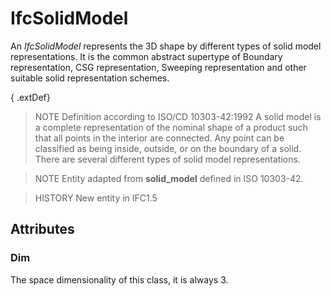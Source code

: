 # IfcSolidModel

An _IfcSolidModel_ represents the 3D shape by different types of solid model representations. It is the common abstract supertype of Boundary representation, CSG representation, Sweeping representation and other suitable solid representation schemes.<!-- end of definition -->

{ .extDef}
> NOTE Definition according to ISO/CD 10303-42:1992
> A solid model is a complete representation of the nominal shape of a product such that all points in the interior are connected. Any point can be classified as being inside, outside, or on the boundary of a solid. There are several different types of solid model representations.

> NOTE Entity adapted from **solid_model** defined in ISO 10303-42.

> HISTORY New entity in IFC1.5

## Attributes

### Dim
The space dimensionality of this class, it is always 3.
